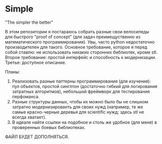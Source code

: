 # Simple
"The simpler the better"


В этом репозитории я постараюсь собрать разные свои велосипеды для быстрого "proof of concept" (для задач преимещуственно из математического программирования). Увы, часто python недостаточно производителен для такого.
Основное требование, которое я перед собой ставлю: не использовать никаких сторонних библиотек, кроме stl.
Второе требование: простой интерфейс и способность к модернизации.
Третье: доступное описание.

Планы:
1. Реализовать разные паттерны программирования (для изучения): пул объектов, простой синглтон (достаточно гибкий для логирования затратных алгоритмов), небольшой фреймворк для тестирования перфоманса.
2. Разные структуры данных, чтобы их можно было бы не слишком затратно модернизированть для своих нужд (например, те же самые красно-черные деревья для scientific нужд; здесь stl не всегда хватает).
3. В идеале найти ссылки на подобное и столь же удобное (для меня) в проверенных боевых библиотеках.


ФАЙЛ БУДЕТ ДОПОЛНЯТЬСЯ.
